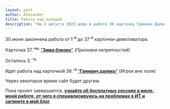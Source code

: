 ```yaml
---
layout: post
author: Alexander
title: Работа над колодой
description: "На 2 августа 2023 шода в работе 38 карточка Гринвич Далеко, о проблемах локации проекта"
---
```


30 июня закончена работа от 1<sup>-й</sup> до 37<sup>-й</sup> карточки-демотиватора.

Карточка З7.<sup>-мь</sup> ["**Зима близко**"](/SignsOfTrouble/) (*Признаки непрятностей*)

Осталось 5.<sup>-ть</sup>

Идёт работа над карточкой 38.<sup>-й</sup> ["**Гринвич далеко**"](/OffTheField/) (*Игрок вне поля*)

Через некоторое время сайт будет другим.

Пока проект завершается, **[узнайте об бесплатных сессиях в июле, моей работе, от чего я специализируюсь на проблемах в ИТ и загяните в мой блог](https://bit.ly/m/ivlev)**


